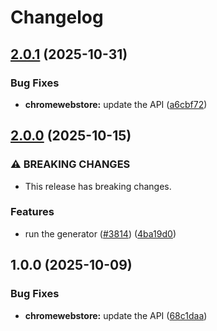 # Changelog

## [2.0.1](https://github.com/googleapis/google-api-nodejs-client/compare/chromewebstore-v2.0.0...chromewebstore-v2.0.1) (2025-10-31)


### Bug Fixes

* **chromewebstore:** update the API ([a6cbf72](https://github.com/googleapis/google-api-nodejs-client/commit/a6cbf72d28340b72764fd6c40fe2fe41d7afc515))

## [2.0.0](https://github.com/googleapis/google-api-nodejs-client/compare/chromewebstore-v1.0.0...chromewebstore-v2.0.0) (2025-10-15)


### ⚠ BREAKING CHANGES

* This release has breaking changes.

### Features

* run the generator ([#3814](https://github.com/googleapis/google-api-nodejs-client/issues/3814)) ([4ba19d0](https://github.com/googleapis/google-api-nodejs-client/commit/4ba19d068b2b8deb28d773ebc6a3418f5e4a7162))

## 1.0.0 (2025-10-09)


### Bug Fixes

* **chromewebstore:** update the API ([68c1daa](https://github.com/googleapis/google-api-nodejs-client/commit/68c1daa8759741e0c632cefc867cfab1ca529066))
